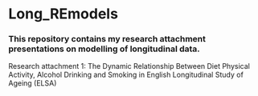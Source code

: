 # Long_REmodels

### This repository contains my research attachment presentations on modelling of longitudinal data.

Research attachment 1: The Dynamic Relationship Between Diet Physical Activity, Alcohol Drinking and Smoking in English Longitudinal Study of Ageing (ELSA)
